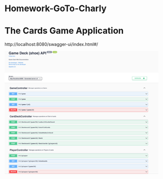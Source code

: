 # Homework-GoTo-Charly

The Cards Game Application
=========================

http://localhost:8080/swagger-ui/index.html#/

![Alt text](swagger-image.png?raw=true "Swagger Doc")